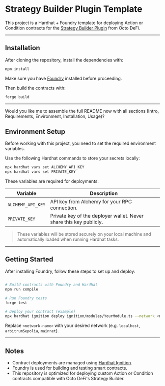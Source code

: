 # Strategy Builder Plugin Template

This project is a Hardhat + Foundry template for deploying Action or Condition contracts for the [Strategy Builder Plugin](https://www.npmjs.com/package/strategy-builder-plugin) from Octo DeFi.

---

## Installation

After cloning the repository, install the dependencies with:

```bash
npm install
```

Make sure you have [Foundry](https://book.getfoundry.sh/getting-started/installation) installed before proceeding.

Then build the contracts with:

```bash
forge build
```

---

Would you like me to assemble the full README now with all sections (Intro, Requirements, Environment, Installation, Usage)?

## Environment Setup

Before working with this project, you need to set the required environment variables.

Use the following Hardhat commands to store your secrets locally:

```bash
npx hardhat vars set ALCHEMY_API_KEY
npx hardhat vars set PRIVATE_KEY
```

These variables are required for deployments:

| Variable          | Description                                                        |
| ----------------- | ------------------------------------------------------------------ |
| `ALCHEMY_API_KEY` | API key from Alchemy for your RPC connection.                      |
| `PRIVATE_KEY`     | Private key of the deployer wallet. Never share this key publicly. |

> These variables will be stored securely on your local machine and automatically loaded when running Hardhat tasks.

---

## Getting Started

After installing Foundry, follow these steps to set up and deploy:

```bash

# Build contracts with Foundry and Hardhat
npm run compile

# Run Foundry tests
forge test

# Deploy your contract (example)
npx hardhat ignition deploy ignition/modules/YourModule.ts --network <network-name>
```

Replace `<network-name>` with your desired network (e.g. `localhost`, `arbitrumSepolia`, `mainnet`).

---

## Notes

- Contract deployments are managed using [Hardhat Ignition](https://hardhat.org/hardhat-ignition).
- Foundry is used for building and testing smart contracts.
- This repository is optimized for deploying custom Action or Condition contracts compatible with Octo DeFi's Strategy Builder.
